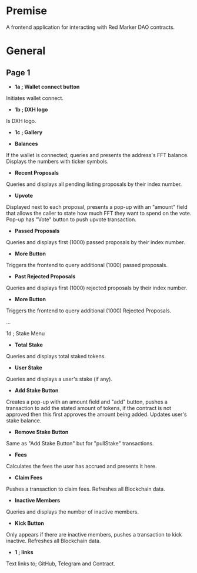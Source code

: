 # **Premise**
A frontend application for interacting with Red Marker DAO contracts.

# **General**


## **Page 1**
- **1a ; Wallet connect button**

Initiates wallet connect. 

- **1b ; DXH logo**

Is DXH logo. 

- **1c ; Gallery**


- **Balances**

If the wallet is connected; queries and presents the address's FFT balance. Displays the numbers with ticker symbols. 

- **Recent Proposals**

Queries and displays all pending listing proposals by their index number. 

- **Upvote**

Displayed next to each proposal, presents a pop-up with an "amount" field that allows the caller to state how much FFT they want to spend on the vote. Pop-up has "Vote" button to push upvote transaction. 

- **Passed Proposals**

Queries and displays first (1000) passed proposals by their index number. 

- **More Button**

Triggers the frontend to query additional (1000) passed proposals. 

- **Past Rejected Proposals**

Queries and displays first (1000) rejected proposals by their index number. 

- **More Button**

Triggers the frontend to query additional (1000) Rejected Proposals. 

...

1d ; Stake Menu 

- **Total Stake**

Queries and displays total staked tokens. 

- **User Stake**

Queries and displays a user's stake (if any). 

- **Add Stake Button**

Creates a pop-up with an amount field and "add" button, pushes a transaction to add the stated amount of tokens, if the contract is not approved then this first approves the amount being added. 
Updates user's stake balance. 

- **Remove Stake Button**

Same as "Add Stake Button" but for "pullStake" transactions. 

- **Fees**

Calculates the fees the user has accrued and presents it here. 

- **Claim Fees**

Pushes a transaction to claim fees. Refreshes all Blockchain data. 

- **Inactive Members**

Queries and displays the number of inactive members. 

- **Kick Button**

Only appears if there are inactive members, pushes a transaction to kick inactive. 
Refreshes all Blockchain data. 


- **1 ; links**

Text links to; GitHub, Telegram and Contract. 
